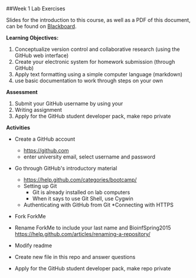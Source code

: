 ##Week 1 Lab Exercises

Slides for the introduction to this course, as well as a PDF of this document, can be found on [Blackboard](http://blackboard.uttyler.edu).

**Learning Objectives:**
1. Conceptualize version control and collaborative research (using the GitHub web interface)
2. Create your electronic system for homework submission (through GitHub)
3. Apply text formatting using a simple computer language (markdown)
4. use basic documentation to work through steps on your own

**Assessment**
1. Submit your GitHub username by using your 
2. Writing assignment
3. Apply for the GitHub student developer pack, make repo private

**Activities**
* Create a GitHub account 
	* https://github.com
	* enter university email, select username and password
* Go through GitHub's introductory material
	* https://help.github.com/categories/bootcamp/
	* Setting up Git
		* Git is already installed on lab computers
		* When it says to use Git Shell, use Cygwin
	* Authenticating with GitHub from Git
		*Connecting with HTTPS

* Fork ForkMe 
* Rename ForkMe to include your last name and BioinfSpring2015
https://help.github.com/articles/renaming-a-repository/
* Modify readme
* Create new file in this repo and answer questions
* Apply for the GitHub student developer pack, make repo private